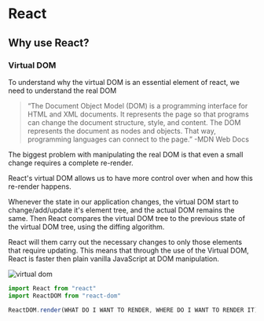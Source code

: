 # React

## Why use React?
### Virtual DOM
To understand why the virtual DOM is an essential element of react, we need to understand the real DOM
> “The Document Object Model (DOM) is a programming interface for HTML and XML documents. It represents the page so that programs can change the document structure, style, and content. The DOM represents the document as nodes and objects. That way, programming languages can connect to the page.”
> -MDN Web Docs

The biggest problem with manipulating the real DOM is that even a small change requires a complete re-render. 

React's virtual DOM allows us to have more control over when and how this re-render happens.

Whenever the state in our application changes, the virtual DOM start to change/add/update it's element tree, and the actual DOM remains the same. Then React compares the virtual DOM tree to the previous state of the virtual DOM tree, using the diffing algorithm. 

React will them carry out the necessary changes to only those elements that require updating. This means that through the use of the Virtual DOM, React is faster then plain vanilla JavaScript at DOM manipulation.

![virtual dom](https://user-images.githubusercontent.com/25591390/101282522-a3270980-37cd-11eb-988f-3cb8f2a1c26e.png)

```js
import React from "react"
import ReactDOM from "react-dom"

ReactDOM.render(WHAT DO I WANT TO RENDER, WHERE DO I WANT TO RENDER IT)

```